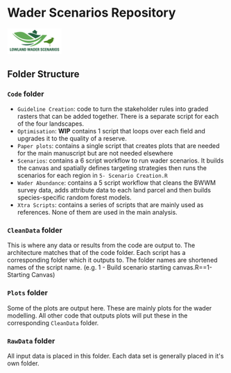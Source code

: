 # Wader Scenarios Repository

<img src="Plots/MarkdownPics/lolandwaderscenarios logo.png" id="id" class="class" width=25% height=25% > 


## Folder Structure

### `Code` folder
- `Guideline Creation`: code to turn the stakeholder rules into graded rasters that can be added together. There is a separate script for each of the four landscapes. 
- `Optimisation`: **WIP** contains 1 script that loops over each field and upgrades it to the quality of a reserve.
- `Paper plots`: contains a single script that creates plots that are needed for the main manuscript but are not needed elsewhere
- `Scenarios`: contains a 6 script workflow to run wader scenarios. It builds the canvas and spatially defines targeting strategies then runs the scenarios for each region in `5- Scenario Creation.R`
- `Wader Abundance`: contains a 5 script workflow that cleans the BWWM survey data, adds attribute data to each land parcel and then builds species-specific random forest models. 
- `Xtra Scripts`: contains a series of scripts that are mainly used as references. None of them are used in the main analysis. 


### `CleanData` folder

This is where any data or results from the code are output to. The architecture matches that of the code folder. Each script has a corresponding folder which it outputs to. The folder names are shortened names of the script name. (e.g. 1 - Build scenario starting canvas.R==1-Starting Canvas)


### `Plots` folder

Some of the plots are output here. These are mainly plots for the wader modelling. All other code that outputs plots will put these in the corresponding `CleanData` folder. 


### `RawData` folder

All input data is placed in this folder. Each data set is generally placed in it's own folder. 